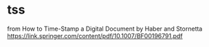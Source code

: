 # tss
from How to Time-Stamp a Digital Document by Haber and Stornetta
https://link.springer.com/content/pdf/10.1007/BF00196791.pdf

